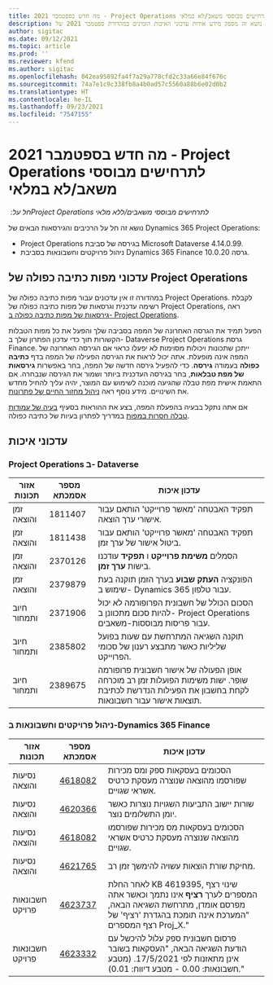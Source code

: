 ```yaml
---
title: מה חדש בספטמבר 2021 - Project Operations לתרחישים מבוססי משאב/לא במלאי
description: נושא זה מספק מידע אודות עדכוני האיכות הזמינים במהדורת ספטמבר 2021 של Project Operations עבור תרחישים מבוססי-משאב/לא במלאי.
author: sigitac
ms.date: 09/12/2021
ms.topic: article
ms.prod: ''
ms.reviewer: kfend
ms.author: sigitac
ms.openlocfilehash: 842ea95892fa4f7a29a778cfd2c33a66e84f676c
ms.sourcegitcommit: 74a7e1c9c338fb8a4b0ad57c5560a88b6e02d0b2
ms.translationtype: HT
ms.contentlocale: he-IL
ms.lasthandoff: 09/23/2021
ms.locfileid: "7547155"
---
```

# <a name="whats-new-september-2021---project-operations-for-resourcenon-stocked-based-scenarios"></a>מה חדש בספטמבר 2021 - Project Operations לתרחישים מבוססי משאב/לא במלאי

*חל על: ‏Project Operations לתרחישים מבוססי משאבים/ללא מלאי*

נושא זה חל על הרכיבים והגירסאות הבאים של Dynamics 365 Project Operations:

   - Project Operations בגירסה של סביבת Microsoft Dataverse 4.14.0.99.
   - ניהול פרויקטים וחשבונאות בסביבת Dynamics 365 Finance גרסה 10.0.20.

## <a name="project-operations-dual-write-maps-updates"></a>עדכוני מפות כתיבה כפולה של Project Operations

במהדורה זו אין עדכונים עבור מפות כתיבה כפולה של Project Operations. לקבלת רשימה עדכנית וגרסאות של מפות כתיבה כפולה של Project Operations, ראה [גירסאות של מפות כתיבה כפולה ב- Project Operations](../environment/resource-dual-write-maps.md).

הפעל תמיד את הגרסה האחרונה של המפה בסביבה שלך והפעל את כל מפות הטבלות הקשורות תוך כדי עדכון הפתרון שלך ב- Dataverse Project Operations גרסת Finance. ייתכן שתכונות ויכולות מסוימות לא יפעלו כראוי אם הגירסה האחרונה של המפה אינה מופעלת. אתה יכול לראות את הגירסה הפעילה של המפה בדף **כתיבה כפולה** בעמודה **גירסה**. כדי להפעיל גירסה חדשה של המפה, בחר באפשרות  **גירסאות של מפת טבלאות**, בחר בגירסה העדכנית ביותר ושמור את הגירסה שנבחרה. אם התאמת אישית מפת טבלה שהגיעה מוכנה לשימוש עם המוצר, יהיה עליך להחיל מחדש את השינויים. מידע נוסף ראה [ניהול מחזור החיים של פתרונות](/dynamics365/fin-ops-core/dev-itpro/data-entities/dual-write/app-lifecycle-management).

אם אתה נתקל בבעיה בהפעלת המפה, בצע את ההוראות בסעיף [בעיה של עמודות טבלה חסרות במפות](/dynamics365/fin-ops-core/dev-itpro/data-entities/dual-write/dual-write-troubleshooting-finops-upgrades#missing-table-columns-issue-on-maps) במדריך לפתרון בעיות של כתיבה כפולה.

## <a name="quality-updates"></a>עדכוני איכות

### <a name="project-operations-on-dataverse"></a>Project Operations ב- Dataverse

| **אזור תכונות** | **מספר אסמכתא** | **עדכון איכות** |
| --- | --- | --- |
| זמן והוצאה | 1811407 | תפקיד האבטחה 'מאשר פרוייקט' הותאם עבור אישורי ערך הוצאה. |
| זמן והוצאה | 1811438 | תפקיד האבטחה 'מאשר פרוייקט' הותאם עבור ביטול אישור של ערך זמן. |
| זמן והוצאה | 2370126 | הסמלים **משימת פרוייקט** ו **תפקיד** עודכנו בישות **ערך זמן**. |
| זמן והוצאה | 2379879 | הפונקציה **העתק שבוע** בערך הזמן תוקנה בעת שימוש ב- Dynamics 365 עבור טלפון. |
| חיוב ותמחור | 2371906 | הסכום הכולל של חשבונית הפרופורמה לא יכול להיות סכום מתכוונן ב- Project Operations עבור פריסות מבוססות-משאבים. |
| חיוב ותמחור | 2385802 | תוקנה השגיאה המתרחשת עם שעות בפועל שליליות כאשר מתבצע רענון של סכומי הפרוייקט. |
| חיוב ותמחור | 2389675 | אופן הפעולה של אישור חשבונית פרופורמה שופר. ישות משימות הפועלות זמן רב מוכרחה לקחת בחשבון את הפעילות הנדרשת לכתיבת תוצאות אישור עבור חשבונאות. |

### <a name="project-management-and-accounting-in-dynamics-365-finance"></a>ניהול פרויקטים וחשבונאות ב-Dynamics 365 Finance

| אזור תכונות | מספר אסמכתא | עדכון איכות |
| --- | --- | --- |
| נסיעות והוצאה | [4618082](https://fix.lcs.dynamics.com/Issue/Details?kb=4618082&amp;bugId=583101&amp;dbType=3&amp;qc=9c85ac8ca1e5e9cd07fac9e9aa2cb0914724e28b86ad3339dacf7741f554c605) | הסכומים בעסקאות ספק ומס מכירות שפורסמו מהוצאה שנוצרה מעסקת כרטיס אשראי שגויים. |
| נסיעות והוצאה | [4620366](https://fix.lcs.dynamics.com/Issue/Details?kb=4620366&amp;bugId=579485&amp;dbType=3&amp;qc=e864789bd95505ea624c537d585bf113c2de60b97c88439d44693dbd85aa8e92) | שורות יישוב התביעות השגויות נוצרות כאשר יומן התשלומים נוצר. |
| נסיעות והוצאה | [4618082](https://fix.lcs.dynamics.com/Issue/Details?kb=4618082&amp;bugId=583101&amp;dbType=3&amp;qc=9c85ac8ca1e5e9cd07fac9e9aa2cb0914724e28b86ad3339dacf7741f554c605) | הסכומים בעסקאות מס מכירות שפורסמו מהוצאה שנוצרה מעסקת כרטיס אשראי שגויים. |
| נסיעות והוצאה | [4621765](https://fix.lcs.dynamics.com/Issue/Details?kb=4621765&amp;bugId=587306&amp;dbType=3&amp;qc=6fbfad0123d4e95eaf8d5a5a2f6c354577c991b7905c852ab02d1f94e728a876) | מחיקת שורת הוצאות עשויה להימשך זמן רב. |
| חשבונאות פרויקט | [4623737](https://fix.lcs.dynamics.com/Issue/Details?kb=4623737&amp;bugId=598109&amp;dbType=3&amp;qc=4101fc5865201e21815299f2ff11ae46d5d5370510868df86c25ee09a8ca1a0c) | לאחר החלת KB 4619395, שינוי רצף המספרים לערך **רציף** אינו נתמך וכאשר אתה מפרסם אומדן, מתרחשת השגיאה הבאה, "המערכת אינה תומכת בהגדרת 'רציף' של רצף המספרים Proj_X." |
| חשבונאות פרויקט | [4623332](https://fix.lcs.dynamics.com/Issue/Details?kb=4623332&amp;bugId=586034&amp;dbType=3&amp;qc=2f64bb1977c4a9c9dd2ce9de7e72230b86eca14b6295c5bbfb614ea97ad81caf) | פרסום חשבונית ספק עלול להיכשל עם הודעת השגיאה הבאה, "העסקאות בשובר אינן מתאזנות לפי 17/5/2021. (מטבע חשבונאות: 0.00 - מטבע דיווח: 0.01)." |
